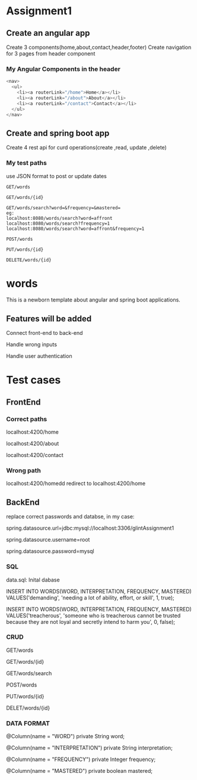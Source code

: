 # Assignment1
## Create an angular app
Create 3 components(home,about,contact,header,footer)
Create navigation for 3 pages from header component
### My Angular Components in the header
```js
<nav>
  <ul>
    <li><a routerLink="/home">Home</a></li>
    <li><a routerLink="/about">About</a></li>
    <li><a routerLink="/contact">Contact</a></li>
  </ul>
</nav>
```

## Create and spring boot app
Create 4 rest api for curd operations(create ,read, update ,delete)
### My test paths
use JSON format to post or update dates
```text
GET/words

GET/words/{id}

GET/words/search?word=&frequency=&mastered=
eg:
localhost:8080/words/search?word=affront
localhost:8080/words/search?frequency=1
localhost:8080/words/search?word=affront&frequency=1

POST/words

PUT/words/{id}

DELETE/words/{id}
```
# words
This is a newborn template about angular and spring boot applications.
## Features will be added

Connect front-end to back-end

Handle wrong inputs

Handle user authentication

# Test cases
## FrontEnd
### Correct paths
localhost:4200/home

localhost:4200/about

localhost:4200/contact

### Wrong path
localhost:4200/homedd redirect to localhost:4200/home

## BackEnd
replace correct passwords and databse, in my case:

spring.datasource.url=jdbc:mysql://localhost:3306/glintAssignment1

spring.datasource.username=root

spring.datasource.password=mysql

### SQL
data.sql: Inital dabase 

INSERT INTO WORDS(WORD, INTERPRETATION, FREQUENCY, MASTERED) VALUES('demanding', 'needing a lot of ability, effort, or skill', 1, true);

INSERT INTO WORDS(WORD, INTERPRETATION, FREQUENCY, MASTERED) VALUES('treacherous', 'someone who is treacherous cannot be trusted because they are not loyal and secretly intend to harm you', 0, false);

### CRUD
GET/words

GET/words/{id}

GET/words/search

POST/words

PUT/words/{id}

DELET/words/{id}

### DATA FORMAT
@Column(name = "WORD")
private String word;

@Column(name = "INTERPRETATION")
private String interpretation;

@Column(name = "FREQUENCY")
private Integer frequency;

@Column(name = "MASTERED")
private boolean mastered;
